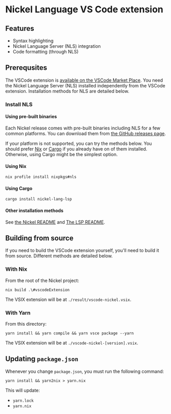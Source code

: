 # Nickel Language VS Code extension

## Features

* Syntax highlighting
* Nickel Language Server (NLS) integration
* Code formatting (through NLS)

## Prerequsites

The VSCode extension is [available on the VSCode Market
Place](https://marketplace.visualstudio.com/items?itemName=Tweag.vscode-nickel).
You need the Nickel Language Server (NLS) installed independently from the
VSCode extension. Installation methods for NLS are detailed below.

### Install NLS

#### Using pre-built binaries

Each Nickel release comes with pre-built binaries including NLS for a few common
platforms. You can download them from [the GitHub releases
page](https://github.com/tweag/nickel/releases).

If your platform is not supported, you can try the methods below. You should
prefer [Nix](https://nixos.org/) or [Cargo](https://doc.rust-lang.org/cargo/) if
you already have on of them installed. Otherwise, using Cargo might be the
simplest option.

#### Using Nix

```console
nix profile install nixpkgs#nls
```

#### Using Cargo

```console
cargo install nickel-lang-lsp
```

#### Other installation methods

See [the Nickel README](https://github.com/tweag/nickel/) and [The LSP
README](https://github.com/tweag/nickel/tree/master/lsp).

## Building from source

If you need to build the VSCode extension yourself, you'll need to build it from
source. Different methods are detailed below.

### With Nix

From the root of the Nickel project:

```console
nix build .\#vscodeExtension
```

The VSIX extension will be at `./result/vscode-nickel.vsix`.

### With Yarn

From this directory:

```console
yarn install && yarn compile && yarn vsce package --yarn
```

The VSIX extension will be at `./vscode-nickel-[version].vsix`.

## Updating `package.json`

Whenever you change `package.json`, you must run the following command:

```shell
yarn install && yarn2nix > yarn.nix
```

This will update:

* `yarn.lock`
* `yarn.nix`
